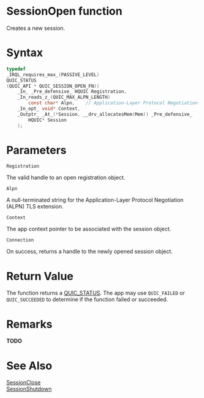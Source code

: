 SessionOpen function
======

Creates a new session.

# Syntax

```C
typedef
_IRQL_requires_max_(PASSIVE_LEVEL)
QUIC_STATUS
(QUIC_API * QUIC_SESSION_OPEN_FN)(
    _In_ _Pre_defensive_ HQUIC Registration,
    _In_reads_z_(QUIC_MAX_ALPN_LENGTH)
        const char* Alpn,    // Application-Layer Protocol Negotiation
    _In_opt_ void* Context,
    _Outptr_ _At_(*Session, __drv_allocatesMem(Mem)) _Pre_defensive_
        HQUIC* Session
    );
```

# Parameters

`Registration`

The valid handle to an open registration object.

`Alpn`

A null-terminated string for the Application-Layer Protocol Negotiation (ALPN) TLS extension.

`Context`

The app context pointer to be associated with the session object.

`Connection`

On success, returns a handle to the newly opened session object.


# Return Value

The function returns a [QUIC_STATUS](../v0/QUIC_STATUS.md). The app may use `QUIC_FAILED` or `QUIC_SUCCEEDED` to determine if the function failed or succeeded.

# Remarks

**TODO**

# See Also

[SessionClose](SessionClose.md)<br>
[SessionShutdown](SessionShutdown.md)<br>
